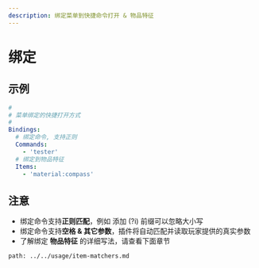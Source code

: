 ```yaml
---
description: 绑定菜单到快捷命令打开 & 物品特征
---
```


# 绑定

## 示例

```yaml
#
# 菜单绑定的快捷打开方式
#
Bindings:
  # 绑定命令, 支持正则
  Commands:
    - 'tester'
  # 绑定到物品特征
  Items:
    - 'material:compass'
```

## 注意

* 绑定命令支持**正则匹配**，例如 添加 \(?i\) 前缀可以忽略大小写
* 绑定命令支持**空格 & 其它参数**，插件将自动匹配并读取玩家提供的真实参数
* 了解绑定 **物品特征** 的详细写法，请查看下面章节

```component PageLink
path: ../../usage/item-matchers.md
```


